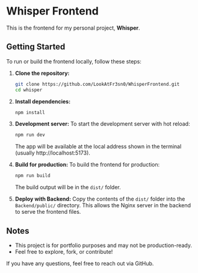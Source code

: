 # Whisper Frontend

This is the frontend for my personal project, **Whisper**.

## Getting Started

To run or build the frontend locally, follow these steps:

1. **Clone the repository:**
   ```sh
   git clone https://github.com/LookAtFr3sn0/WhisperFrontend.git
   cd whisper
   ```

2. **Install dependencies:**
   ```sh
   npm install
   ```

3. **Development server:**
   To start the development server with hot reload:
   ```sh
   npm run dev
   ```
   The app will be available at the local address shown in the terminal (usually http://localhost:5173).

4. **Build for production:**
   To build the frontend for production:
   ```sh
   npm run build
   ```
   The build output will be in the `dist/` folder.

5. **Deploy with Backend:**
   Copy the contents of the `dist/` folder into the `Backend/public/` directory. This allows the Nginx server in the backend to serve the frontend files.

## Notes
- This project is for portfolio purposes and may not be production-ready.
- Feel free to explore, fork, or contribute!

If you have any questions, feel free to reach out via GitHub.
